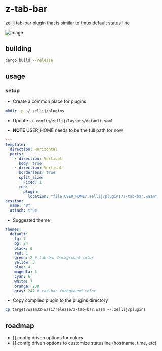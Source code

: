 # z-tab-bar

zellij tab-bar plugin that is similar to tmux default status line

![image](https://user-images.githubusercontent.com/17597548/155815705-04c0155c-5a48-4f03-85eb-585c05cd0397.png)


## building

```sh
cargo build --release
```

## usage

### setup

- Create a common place for plugins

```sh
mkdir -p ~/.zellij/plugins
```

- Update `~/.config/zellij/layouts/default.yaml`

- **NOTE** USER_HOME needs to be the full path for now

```yaml
---
template:
  direction: Horizontal
  parts:
    - direction: Vertical
      body: true
    - direction: Vertical
      borderless: true
      split_size:
        Fixed: 1
      run:
        plugin:
          location: "file:USER_HOME/.zellij/plugins/z-tab-bar.wasm"
session:
  name: "0"
  attach: true
```

- Suggested theme

```yaml
themes:
  default:
    fg: 7
    bg: 24
    black: 0
    red: 1
    green: 2 # tab-bar background color
    yellow: 3
    blue: 4
    magenta: 5
    cyan: 6
    white: 7
    orange: 208
    gray: 247 # tab-bar foreground color
```

- Copy complied plugin to the plugins directory

```sh
cp target/wasm32-wasi/release/z-tab-bar.wasm ~/.zellij/plugins
```

## roadmap

- [] config driven options for colors
- [] config driven options to customize statusline (hostname, time, etc)
